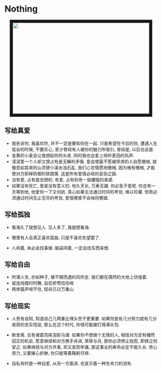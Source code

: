 # Nothing



<p align="center">
<img src="./profile/profile1.jpeg" width="450" height="300" border="10">
 </p>




## 写给真爱

- 我告诉你, 我喜欢你, 并不一定是要和你在一起. 只是希望在今后的你, 遭遇人生低谷的时候, 不要灰心, 至少曾经有人被你的魅力所吸引, 曾经是, 以后也会是.
- 金黄的小麦会让我想起你的头发. 同时我也会爱上倾听麦田的风声.
- 深深爱一个人却又恨占有是无解的矛盾. 爱会使最不愿被俘虏的人自愿缴械, 就像忽如其来的山洪使小溪水浊石乱. 我们心甘情愿地缴械, 因为唯有缴械, 才能使对方卸掉防御的铁围篱. 这是所有爱情必经的妥协之路.
- 没有爱, 占有是丑陋的. 有爱, 占有别有一层朦胧的美感.
- 如果没有死亡, 爱是没有意义的. 地久天长, 万寿无疆. 何必急于爱呢. 你总有一天等到他, 他爱你一下又何妨. 真心如果无法通过时间的考验, 难以珍藏. 但若必须通过时间无止无尽的考验, 爱情哪里不会味同嚼蜡.



## 写给孤独

- 看海久了就想见人. 见人多了, 我就想看海.

- 哪里有人会真正喜欢孤独. 只是不喜欢失望罢了.
- 人闲着, 未必会找事做. 脑袋闲着, 一定会找东西来想.



## 写给自由

- 所谓人生, 亦如种子, 被不期而遇的风吹走. 我们都在偶然的大地上彷徨着.
- 留连戏蝶时时舞, 自在娇莺恰恰啼
- 两岸猿声啼不住, 轻舟已过万重山



## 写给现实

- 人贵有自知, 知道自己几两重比埋头苦干更重要. 如果你是有几分努力就有几分收获的忠实信徒, 那么在这个时代, 你很可能被打得满头包.

- 断舍离. 古有诸葛亮挥泪斩马谡. 如果你不想做个无情的人, 相信对方还有幡然回正的机会, 愿意继续和对方携手并进, 荣辱与共, 那你必须停止抱怨, 即择之则安之. 如果继续与对方共事, 却又哀怨牢骚, 那这事业的寿命必定不能久长. 劳心劳力, 又要摧心折肺, 你只能等着鞠躬尽瘁.
- 自私有时是一种自爱, 从另一方面讲, 也宣示着一种生命力的消失.

